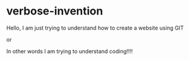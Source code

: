 # verbose-invention



Hello,
I am  just trying to understand how to create a website using GIT 

or 


In other words I am trying to understand coding!!!!
